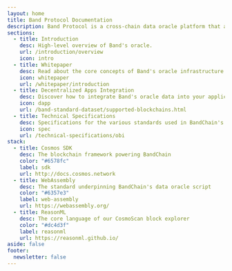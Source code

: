 ```yaml
---
layout: home
title: Band Protocol Documentation
description: Band Protocol is a cross-chain data oracle platform that aggregates and connects real-world data and APIs to smart contracts.
sections:
  - title: Introduction
    desc: High-level overview of Band's oracle.
    url: /introduction/overview
    icon: intro
  - title: Whitepaper
    desc: Read about the core concepts of Band's oracle infrastructure
    icon: whitepaper
    url: /whitepaper/introduction
  - title: Decentralized Apps Integration
    desc: Discover how to integrate Band's oracle data into your applications
    icon: dapp
    url: /band-standard-dataset/supported-blockchains.html
  - title: Technical Specifications
    desc: Specifications for the various standards used in BandChain's ecosystem
    icon: spec
    url: /technical-specifications/obi
stack:
  - title: Cosmos SDK
    desc: The blockchain framework powering BandChain
    color: "#6578fc"
    label: sdk
    url: http://docs.cosmos.network
  - title: WebAssembly
    desc: The standard underpinning BandChain's data oracle script
    color: "#6357e3"
    label: web-assembly
    url: https://webassembly.org/
  - title: ReasonML
    desc: The core language of our CosmoScan block explorer
    color: "#dc4d3f"
    label: reasonml
    url: https://reasonml.github.io/
aside: false
footer:
  newsletter: false
---
```

